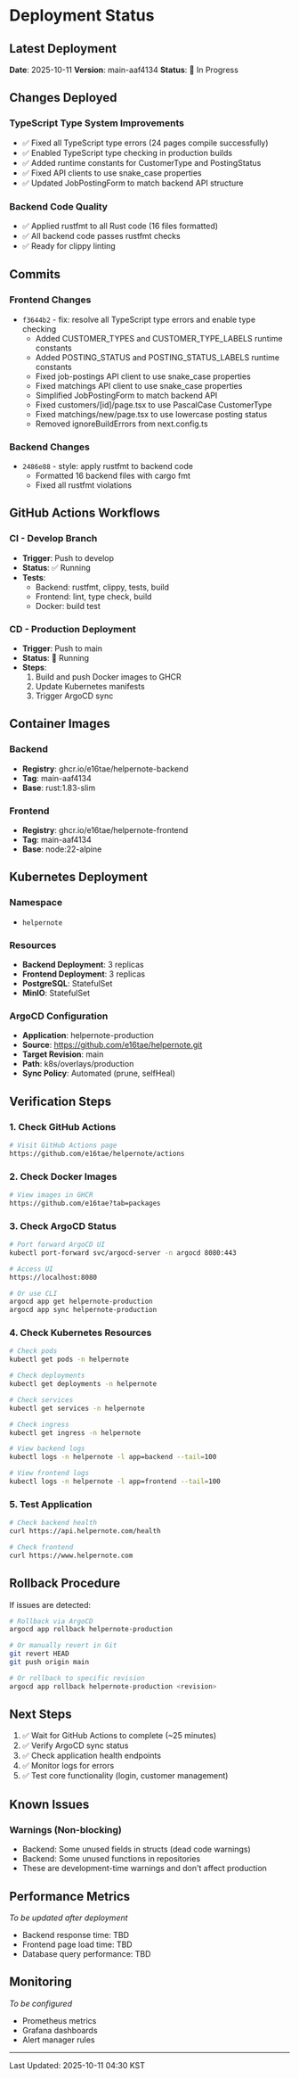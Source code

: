 # Deployment Status

## Latest Deployment

**Date**: 2025-10-11
**Version**: main-aaf4134
**Status**: 🚀 In Progress

## Changes Deployed

### TypeScript Type System Improvements
- ✅ Fixed all TypeScript type errors (24 pages compile successfully)
- ✅ Enabled TypeScript type checking in production builds
- ✅ Added runtime constants for CustomerType and PostingStatus
- ✅ Fixed API clients to use snake_case properties
- ✅ Updated JobPostingForm to match backend API structure

### Backend Code Quality
- ✅ Applied rustfmt to all Rust code (16 files formatted)
- ✅ All backend code passes rustfmt checks
- ✅ Ready for clippy linting

## Commits

### Frontend Changes
- `f3644b2` - fix: resolve all TypeScript type errors and enable type checking
  - Added CUSTOMER_TYPES and CUSTOMER_TYPE_LABELS runtime constants
  - Added POSTING_STATUS and POSTING_STATUS_LABELS runtime constants
  - Fixed job-postings API client to use snake_case properties
  - Fixed matchings API client to use snake_case properties
  - Simplified JobPostingForm to match backend API
  - Fixed customers/[id]/page.tsx to use PascalCase CustomerType
  - Fixed matchings/new/page.tsx to use lowercase posting status
  - Removed ignoreBuildErrors from next.config.ts

### Backend Changes
- `2486e88` - style: apply rustfmt to backend code
  - Formatted 16 backend files with cargo fmt
  - Fixed all rustfmt violations

## GitHub Actions Workflows

### CI - Develop Branch
- **Trigger**: Push to develop
- **Status**: ✅ Running
- **Tests**:
  - Backend: rustfmt, clippy, tests, build
  - Frontend: lint, type check, build
  - Docker: build test

### CD - Production Deployment
- **Trigger**: Push to main
- **Status**: 🚀 Running
- **Steps**:
  1. Build and push Docker images to GHCR
  2. Update Kubernetes manifests
  3. Trigger ArgoCD sync

## Container Images

### Backend
- **Registry**: ghcr.io/e16tae/helpernote-backend
- **Tag**: main-aaf4134
- **Base**: rust:1.83-slim

### Frontend
- **Registry**: ghcr.io/e16tae/helpernote-frontend
- **Tag**: main-aaf4134
- **Base**: node:22-alpine

## Kubernetes Deployment

### Namespace
- `helpernote`

### Resources
- **Backend Deployment**: 3 replicas
- **Frontend Deployment**: 3 replicas
- **PostgreSQL**: StatefulSet
- **MinIO**: StatefulSet

### ArgoCD Configuration
- **Application**: helpernote-production
- **Source**: https://github.com/e16tae/helpernote.git
- **Target Revision**: main
- **Path**: k8s/overlays/production
- **Sync Policy**: Automated (prune, selfHeal)

## Verification Steps

### 1. Check GitHub Actions
```bash
# Visit GitHub Actions page
https://github.com/e16tae/helpernote/actions
```

### 2. Check Docker Images
```bash
# View images in GHCR
https://github.com/e16tae?tab=packages
```

### 3. Check ArgoCD Status
```bash
# Port forward ArgoCD UI
kubectl port-forward svc/argocd-server -n argocd 8080:443

# Access UI
https://localhost:8080

# Or use CLI
argocd app get helpernote-production
argocd app sync helpernote-production
```

### 4. Check Kubernetes Resources
```bash
# Check pods
kubectl get pods -n helpernote

# Check deployments
kubectl get deployments -n helpernote

# Check services
kubectl get services -n helpernote

# Check ingress
kubectl get ingress -n helpernote

# View backend logs
kubectl logs -n helpernote -l app=backend --tail=100

# View frontend logs
kubectl logs -n helpernote -l app=frontend --tail=100
```

### 5. Test Application
```bash
# Check backend health
curl https://api.helpernote.com/health

# Check frontend
curl https://www.helpernote.com
```

## Rollback Procedure

If issues are detected:

```bash
# Rollback via ArgoCD
argocd app rollback helpernote-production

# Or manually revert in Git
git revert HEAD
git push origin main

# Or rollback to specific revision
argocd app rollback helpernote-production <revision>
```

## Next Steps

1. ✅ Wait for GitHub Actions to complete (~25 minutes)
2. ✅ Verify ArgoCD sync status
3. ✅ Check application health endpoints
4. ✅ Monitor logs for errors
5. ✅ Test core functionality (login, customer management)

## Known Issues

### Warnings (Non-blocking)
- Backend: Some unused fields in structs (dead code warnings)
- Backend: Some unused functions in repositories
- These are development-time warnings and don't affect production

## Performance Metrics

*To be updated after deployment*

- Backend response time: TBD
- Frontend page load time: TBD
- Database query performance: TBD

## Monitoring

*To be configured*

- Prometheus metrics
- Grafana dashboards
- Alert manager rules

---

Last Updated: 2025-10-11 04:30 KST
